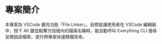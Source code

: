 # 專案簡介

本專案為 VSCode 擴充功能「File Linker」，目標是讓使用者在 VSCode 編輯器中，按下 Alt 鍵並點擊方括號內的檔案名稱時，能自動呼叫 Everything CLI 搜尋並開啟該檔案，提升跨專案快速開檔效率。
